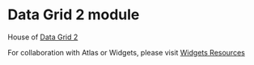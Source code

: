 # Data Grid 2 module

House of [Data Grid 2](https://marketplace.mendix.com/link/component/116540)

For collaboration with Atlas or Widgets, please visit [Widgets Resources](https://github.com/mendix/widgets-resources)